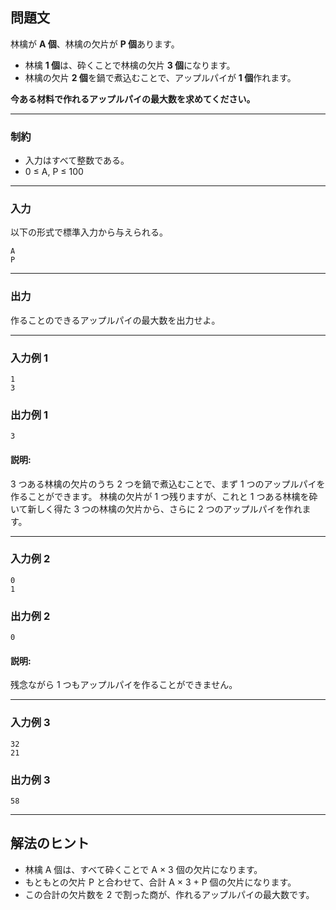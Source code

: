 ## 問題文

林檎が **A 個**、林檎の欠片が **P 個**あります。

- 林檎 **1 個**は、砕くことで林檎の欠片 **3 個**になります。
- 林檎の欠片 **2 個**を鍋で煮込むことで、アップルパイが **1 個**作れます。

**今ある材料で作れるアップルパイの最大数を求めてください。**

---

### 制約

- 入力はすべて整数である。
- 0 ≤ A, P ≤ 100

---

### 入力

以下の形式で標準入力から与えられる。

```
A
P
```

---

### 出力

作ることのできるアップルパイの最大数を出力せよ。

---

### 入力例 1

```
1
3
```

### 出力例 1

```
3
```

#### 説明:

3 つある林檎の欠片のうち 2 つを鍋で煮込むことで、まず 1 つのアップルパイを作ることができます。
林檎の欠片が 1 つ残りますが、これと 1 つある林檎を砕いて新しく得た 3 つの林檎の欠片から、さらに 2 つのアップルパイを作れます。

---

### 入力例 2

```
0
1
```

### 出力例 2

```
0
```

#### 説明:

残念ながら 1 つもアップルパイを作ることができません。

---

### 入力例 3

```
32
21
```

### 出力例 3

```
58
```

---

## 解法のヒント

- 林檎 A 個は、すべて砕くことで A × 3 個の欠片になります。
- もともとの欠片 P と合わせて、合計 A × 3 + P 個の欠片になります。
- この合計の欠片数を 2 で割った商が、作れるアップルパイの最大数です。
